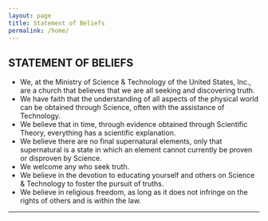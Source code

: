 ```yaml
---
layout: page
title: Statement of Beliefs
permalink: /home/
---
```


## STATEMENT OF BELIEFS

* We, at the Ministry of Science & Technology of the United States, Inc., are a church that believes that we are all seeking and discovering truth.
* We have faith that the understanding of all aspects of the physical world can be obtained through Science, often with the assistance of Technology.
* We believe that in time, through evidence obtained through Scientific Theory, everything has a scientific explanation.
* We believe there are no final supernatural elements, only that supernatural is a state in which an element cannot currently be proven or disproven by Science.
* We welcome any who seek truth.
* We believe in the devotion to educating yourself and others on Science & Technology to foster the pursuit of truths.
* We believe in religious freedom, as long as it does not infringe on the rights of others and is within the law.

----
